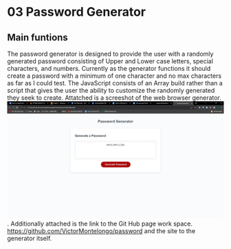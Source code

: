 # 03 Password Generator 

## Main funtions

The password generator is designed to provide the user with a randomly generated password consisting of Upper and Lower case letters, special characters, and numbers. Currently as the generator functions it should create a password with a minimum of one character and no max characters as far as I could test. The JavaScript consists of an Array build rather than a script that gives the user the ability to customize the randomly generated they seek to create. Attatched is a screeshot of the web browser generator. ![Homepage of the Web Generator](./assets/images/generator.jpg). Additionally attached is the link to the Git Hub page work space. https://github.com/VictorMontelongo/password and the site to the generator itself. 

